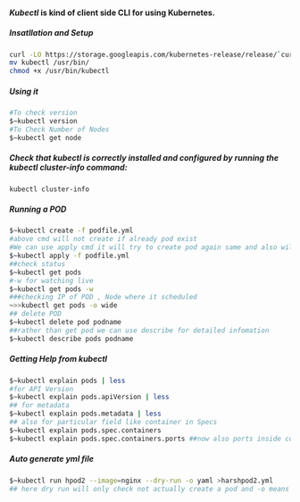 #### ***Kubectl*** is kind of client side CLI for using Kubernetes.
##### Insatllation and Setup
```bash
curl -LO https://storage.googleapis.com/kubernetes-release/release/`curl -s https://storage.googleapis.com/kubernetes-release/release/stable.txt`/bin/linux/amd64/kubectl
mv kubectl /usr/bin/
chmod +x /usr/bin/kubectl
```
##### Using it
```bash
#To check version
$~kubectl version
#To Check Number of Nodes
$~kubectl get node
```
##### Check that kubectl is correctly installed and configured by running the kubectl cluster-info command:
```bash
kubectl cluster-info
```
##### Running a POD
```bash
$~kubectl create -f podfile.yml
#above cmd will not create if already pod exist
#We can use apply cmd it will try to create pod again same and also will update if it there
$~kubectl apply -f podfile.yml
##check status
$~kubectl get pods
#-w for watching live
$~kubectl get pods -w
###checking IP of POD , Node where it scheduled
~>>kubectl get pods -o wide
## delete POD
$~kubectl delete pod podname
##rather than get pod we can use describe for detailed infomation
$~kubectl describe pods podname
```
##### Getting Help from kubectl
```bash
$~kubectl explain pods | less
#for API Version
$~kubectl explain pods.apiVersion | less
## for metadata
$~kubectl explain pods.metadata | less
## also for particular field like container in Specs
$~kubectl explain pods.spec.containers
$~kubectl explain pods.spec.containers.ports ##now also ports inside containers
```
##### Auto generate yml file 
```bash
$~kubectl run hpod2 --image=nginx --dry-run -o yaml >harshpod2.yml
## here dry run will only check not actually create a pod and -o means output that is in 'yml' file 
```
